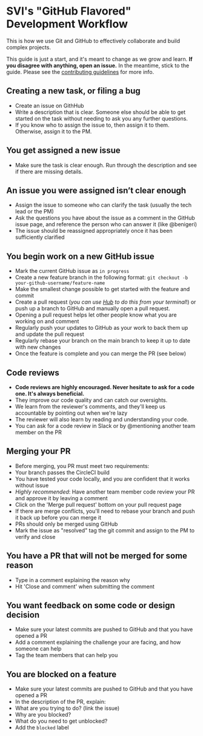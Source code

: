 # SVI's "GitHub Flavored" Development Workflow

This is how we use Git and GitHub to effectively collaborate and build complex projects.

This guide is just a start, and it's meant to change as we grow and learn. **If you disagree with anything, open an issue.** In the meantime, stick to the guide. Please see the [contributing guidelines](/contributing.md) for more info.

## Creating a new task, or filing a bug
- Create an issue on GithHub
- Write a description that is clear. Someone else should be able to get started on the task without needing to ask you any further questions.
- If you know who to assign the issue to, then assign it to them. Otherwise, assign it to the PM.

## You get assigned a new issue
- Make sure the task is clear enough. Run through the description and see if there are missing details.

## An issue you were assigned isn’t clear enough
- Assign the issue to someone who can clarify the task (usually the tech lead or the PM)
- Ask the questions you have about the issue as a comment in the GitHub issue page, and reference the person who can answer it (like @benigeri)
- The issue should be reassigned appropriately once it has been sufficiently clarified

## You begin work on a new GitHub issue
- Mark the current GitHub issue as `in progress`
- Create a new feature branch in the following format: `git checkout -b your-github-username/feature-name`
- Make the smallest change possible to get started with the feature and commit
- Create a pull request (*you can use [Hub](https://github.com/github/hub#git-pull-request) to do this from your terminal*!) or push up a branch to GitHub and manually open a pull request.
- Opening a pull request helps let other people know what you are working on and comment
- Regularly push your updates to GitHub as your work to back them up and update the pull request
- Regularly rebase your branch on the main branch to keep it up to date with new changes
- Once the feature is complete and you can merge the PR (see below)

## Code reviews
- **Code reviews are highly encouraged. Never hesitate to ask for a code one. It's always beneficial.**
 - They improve our code quality and can catch our oversights.
 - We learn from the reviewer's comments, and they'll keep us accountable by pointing out when we're lazy
 - The reviewer will also learn by reading and understanding your code.
- You can ask for a code review in Slack or by @mentioning another team member on the PR

## Merging your PR
- Before merging, you PR must meet two requirements:
 - Your branch passes the CircleCI build
 - You have tested your code locally, and you are confident that it works without issue
 - *Highly recommended*: Have another team member code review your PR and approve it by leaving a comment
- Click on the 'Merge pull request' bottom on your pull request page
- If there are merge conflicts, you'll need to rebase your branch and push it back up before you can merge it
- PRs should only be merged using GitHub
- Mark the issue as "resolved" tag the git commit and assign to the PM to verify and close

## You have a PR that will not be merged for some reason
- Type in a comment explaining the reason why
- Hit 'Close and comment' when submitting the comment

## You want feedback on some code or design decision
- Make sure your latest commits are pushed to GitHub and that you have opened a PR
- Add a comment explaining the challenge your are facing, and how someone can help
- Tag the team members that can help you

## You are blocked on a feature
- Make sure your latest commits are pushed to GitHub and that you have opened a PR
- In the description of the PR, explain:
 - What are you trying to do? (link the issue)
 - Why are you blocked?
 - What do you need to get unblocked?
- Add the `blocked` label
